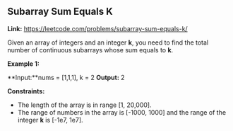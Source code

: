## Subarray Sum Equals K

**Link:** https://leetcode.com/problems/subarray-sum-equals-k/

Given an array of integers and an integer **k**, you need to find the total number of continuous subarrays whose sum equals to **k**.

**Example 1:**

**Input:**nums = \[1,1,1\], k = 2
**Output:** 2

**Constraints:**

*   The length of the array is in range \[1, 20,000\].
*   The range of numbers in the array is \[-1000, 1000\] and the range of the integer **k** is \[-1e7, 1e7\].